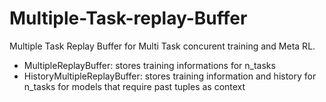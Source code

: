 # Multiple-Task-replay-Buffer

Multiple Task Replay Buffer for Multi Task concurent training and Meta RL.
- MultipleReplayBuffer: stores training informations for n_tasks
- HistoryMultipleReplayBuffer: stores training information and history for n_tasks for models that require past tuples as context
